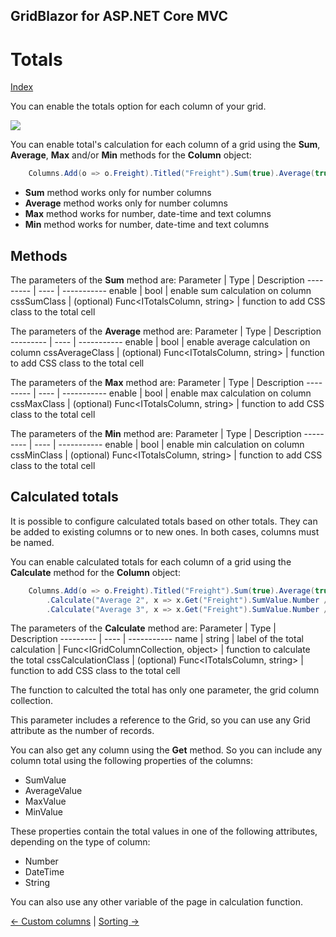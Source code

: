 ## GridBlazor for ASP.NET Core MVC

# Totals

[Index](Documentation.md)

You can enable the totals option for each column of your grid.

![](../images/Totals.png)

You can enable total's calculation for each column of a grid using the **Sum**, **Average**, **Max** and/or **Min** methods for the **Column** object:

```c#
    Columns.Add(o => o.Freight).Titled("Freight").Sum(true).Average(true, c => c.AverageValue.Number != 100 ? "red" : "");
```

* **Sum** method works only for number columns
* **Average** method works only for number columns
* **Max** method works for number, date-time and text columns
* **Min** method works for number, date-time and text columns

## Methods

The parameters of the **Sum** method are:
Parameter | Type | Description
--------- | ---- | -----------
enable | bool | enable sum calculation on column
cssSumClass | (optional) Func<ITotalsColumn, string> | function to add CSS class to the total cell

The parameters of the **Average** method are:
Parameter | Type | Description
--------- | ---- | -----------
enable | bool | enable average calculation on column
cssAverageClass | (optional) Func<ITotalsColumn, string> | function to add CSS class to the total cell

The parameters of the **Max** method are:
Parameter | Type | Description
--------- | ---- | -----------
enable | bool | enable max calculation on column
cssMaxClass | (optional) Func<ITotalsColumn, string> | function to add CSS class to the total cell

The parameters of the **Min** method are:
Parameter | Type | Description
--------- | ---- | -----------
enable | bool | enable min calculation on column
cssMinClass | (optional) Func<ITotalsColumn, string> | function to add CSS class to the total cell


## Calculated totals

It is possible to configure calculated totals based on other totals. They can be added to existing columns or to new ones. In both cases, columns must be named.

You can enable calculated totals for each column of a grid using the **Calculate** method for the **Column** object:

```c#
    Columns.Add(o => o.Freight).Titled("Freight").Sum(true).Average(true)
        .Calculate("Average 2", x => x.Get("Freight").SumValue.Number / x.Grid.ItemsCount, c => c.SumValue.Number != 100 ? "red" : "")
        .Calculate("Average 3", x => x.Get("Freight").SumValue.Number / x.Get("OrderID").SumValue.Number);;
```

The parameters of the **Calculate** method are:
Parameter | Type | Description
--------- | ---- | -----------
name | string | label of the total
calculation | Func<IGridColumnCollection<T>, object> | function to calculate the total
cssCalculationClass | (optional) Func<ITotalsColumn, string> | function to add CSS class to the total cell

The function to calculted the total has only one parameter, the grid column collection. 

This parameter includes a reference to the Grid, so you can use any Grid attribute as the number of records.

You can also get any column using the **Get** method. So you can include any column total using the following properties of the columns:
- SumValue
- AverageValue
- MaxValue
- MinValue

These properties contain the total values in one of the following attributes, depending on the type of column:
- Number
- DateTime
- String 

You can also use any other variable of the page in calculation function.

[<- Custom columns](Custom_columns.md) | [Sorting ->](Sorting.md)